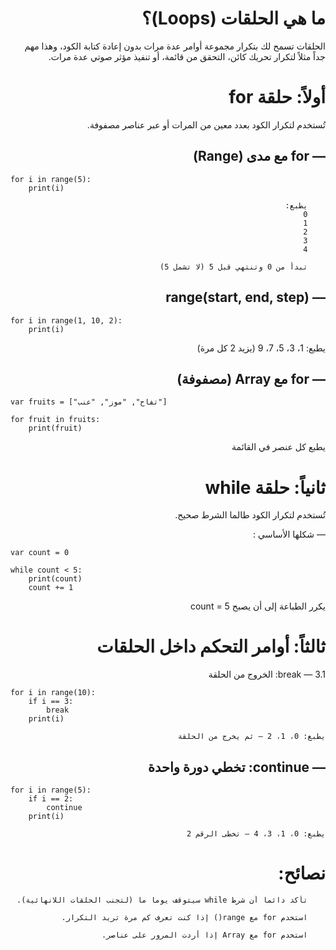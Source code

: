 <div dir=rtl>

# ما هي الحلقات (Loops)؟

الحلقات تسمح لك بتكرار مجموعة أوامر عدة مرات بدون إعادة كتابة الكود، وهذا مهم جداً مثلاً لتكرار تحريك كائن، التحقق من قائمة، أو تنفيذ مؤثر صوتي عدة مرات.

# أولاً: حلقة for

تُستخدم لتكرار الكود بعدد معين من المرات أو عبر عناصر مصفوفة.

## — for مع مدى (Range)
<div dir="ltr">

```
for i in range(5):
    print(i)
```
</div>

```
    يطبع:
    0
    1
    2
    3
    4

    تبدأ من 0 وتنتهي قبل 5 (لا تشمل 5)
```

## — range(start, end, step)
<div dir="ltr">

```
for i in range(1, 10, 2):
    print(i)
```

</div>

يطبع: 1، 3، 5، 7، 9 (يزيد 2 كل مرة)

## — for مع Array (مصفوفة)
<div dir="ltr">

```
var fruits = ["تفاح", "موز", "عنب"]

for fruit in fruits:
    print(fruit)
```
</div>

يطبع كل عنصر في القائمة

# ثانياً: حلقة while

تُستخدم لتكرار الكود طالما الشرط صحيح.

 — شكلها الأساسي :
<div dir="ltr">

```
var count = 0

while count < 5:
    print(count)
    count += 1
```
</div>

يكرر الطباعة إلى أن يصبح count = 5

# ثالثاً: أوامر التحكم داخل الحلقات
3.1 — break: الخروج من الحلقة
<div dir="ltr">

```
for i in range(10):
    if i == 3:
        break
    print(i)
```
</div>

    يطبع: 0، 1، 2 — ثم يخرج من الحلقة

## — continue: تخطي دورة واحدة
<div dir="ltr">

```
for i in range(5):
    if i == 2:
        continue
    print(i)
```
</div>

    يطبع: 0، 1، 3، 4 — تخطى الرقم 2

# نصائح:
```
    تأكد دائماً أن شرط while سيتوقف يوماً ما (لتجنب الحلقات اللانهائية).

    استخدم for مع range() إذا كنت تعرف كم مرة تريد التكرار.

    استخدم for مع Array إذا أردت المرور على عناصر.
```